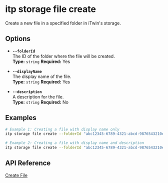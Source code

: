 # itp storage file create

Create a new file in a specified folder in iTwin's storage.

## Options

- **`--folderId`**  
  The ID of the folder where the file will be created.  
  **Type:** `string` **Required:** Yes

- **`--displayName`**  
  The display name of the file.  
  **Type:** `string` **Required:** Yes

- **`--description`**  
  A description for the file.  
  **Type:** `string` **Required:** No

## Examples

```bash
# Example 1: Creating a file with display name only
itp storage file create --folderId "abc12345-6789-4321-abcd-9876543210ef" --displayName "design.dwg"

# Example 2: Creating a file with display name and description
itp storage file create --folderId "abc12345-6789-4321-abcd-9876543210ef" --displayName "model.ifc" --description "Model file for the building design"
```

## API Reference

[Create File](https://developer.bentley.com/apis/storage/operations/create-file/)
